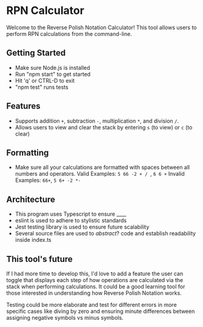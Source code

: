 # RPN Calculator

Welcome to the Reverse Polish Notation Calculator! This tool allows users to perform RPN calculations from the command-line.

## Getting Started
- Make sure Node.js is installed
- Run "npm start" to get started
- Hit 'q' or CTRL-D to exit
- "npm test" runs tests

## Features

- Supports addition `+`, subtraction `-`, multiplication `*`, and division `/`.
- Allows users to view and clear the stack by entering `s` (to view) or `c` (to clear)

## Formatting

- Make sure all your calculations are formatted with spaces between all numbers and operators.
  Valid Examples: `5 66 -2 + / `, `6 6 +`
  Invalid Examples: `66+`, `5 6+ -2 *-`

## Architecture

- This program uses Typescript to ensure ____
- eslint is used to adhere to stylistic standards
- Jest testing library is used to ensure future scalability
- Several source files are used to *abstract*? code and establish readability inside index.ts

## This tool's future

If I had more time to develop this, I'd love to add a feature the user can toggle that displays each step of how operations are calculated via the stack when performing calculations. It could be a good learning tool for those interested in understanding how Reverse Polish Notation works.

Testing could be more elaborate and test for different errors in more specific cases like diving by zero and ensuring minute differences between assigning negative symbols vs minus symbols.
